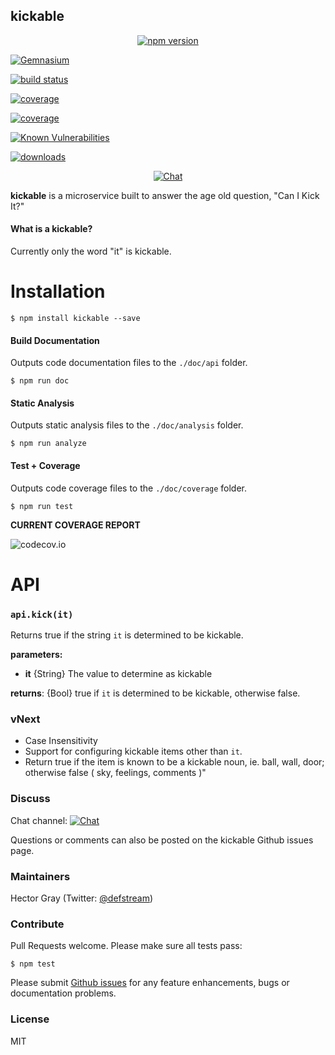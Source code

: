 ## kickable

<p align="center">
  <a href="http://npmjs.com/package/kickable"><img src="https://img.shields.io/npm/v/kickable.svg"
     alt="npm version"></a>

  <a href="https://gemnasium.com/defstream/kickable"><img src="https://img.shields.io/gemnasium/defstream/kickable.svg"
       alt="Gemnasium"></a>

  <a href="https://travis-ci.org/defstream/kickable"><img src="https://img.shields.io/travis/defstream/kickable.svg"
       alt="build status"></a>

  <a href="https://codecov.io/github/defstream/kickable"><img src="https://img.shields.io/codecov/c/github/defstream/kickable.svg"
        alt="coverage"></a>

  <a href="https://circleci.com/gh/defstream/kickable"><img src="https://img.shields.io/circleci/project/defstream/kickable.svg"
       alt="coverage"></a>

  <a href="https://snyk.io/test/npm/kickable"><img src="https://snyk.io/test/npm/kickable/badge.svg" alt="Known Vulnerabilities"></a>

  <a href="http://npm-stat.com/charts.html?package=kickable"><img src="https://img.shields.io/npm/dm/kickable.svg" alt="downloads"></a>

</p>

<p align="center">
  <a href="https://gitter.im/defstream/kickable"><img src="https://img.shields.io/gitter/room/defstream/kickable.svg"
     alt="Chat"></a>
</p>

**kickable** is a microservice built to answer the age old question, "Can I Kick It?"

#### What is a kickable?
Currently only the word "it" is kickable. 

# Installation

```shell
$ npm install kickable --save
```

#### Build Documentation
Outputs code documentation files to the `./doc/api` folder.

```shell
$ npm run doc
```

#### Static Analysis
Outputs static analysis files to the `./doc/analysis` folder.

```shell
$ npm run analyze
```

#### Test + Coverage
Outputs code coverage files to the `./doc/coverage` folder.

```shell
$ npm run test
```

**CURRENT COVERAGE REPORT**

![codecov.io](https://codecov.io/github/defstream/kickable/branch.svg?branch=master)

# API

### `api.kick(it)`

Returns true if the string `it` is determined to be kickable. 

**parameters:**
- **it**            {String}    The value to determine as kickable

**returns**: {Bool} true if `it` is determined to be kickable, otherwise false.

### vNext
- Case Insensitivity
- Support for configuring kickable items other than `it`.
- Return true if the item is known to be a kickable noun, ie. ball, wall, door; otherwise false ( sky, feelings, comments )"

### Discuss
Chat channel:    <a href="https://gitter.im/kickable"><img src="https://img.shields.io/gitter/room/kickable.svg" alt="Chat"></a>

Questions or comments can also be posted on the kickable Github issues page.

### Maintainers
Hector Gray (Twitter: <a href="https://twitter.com/defstream">@defstream</a>)

### Contribute
Pull Requests welcome. Please make sure all tests pass:

```shell
$ npm test
```

Please submit <a href="https://github.com/defstream/kickable/issues">Github issues</a> for any feature enhancements, bugs or documentation problems.

### License
MIT